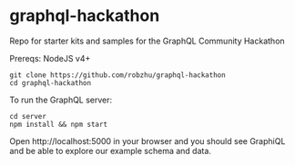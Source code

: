 # graphql-hackathon
Repo for starter kits and samples for the GraphQL Community Hackathon

Prereqs: NodeJS v4+

```
git clone https://github.com/robzhu/graphql-hackathon
cd graphql-hackathon
```

To run the GraphQL server:

```
cd server
npm install && npm start
```
Open http://localhost:5000 in your browser and you should see GraphiQL and be able to explore our example schema and data.
